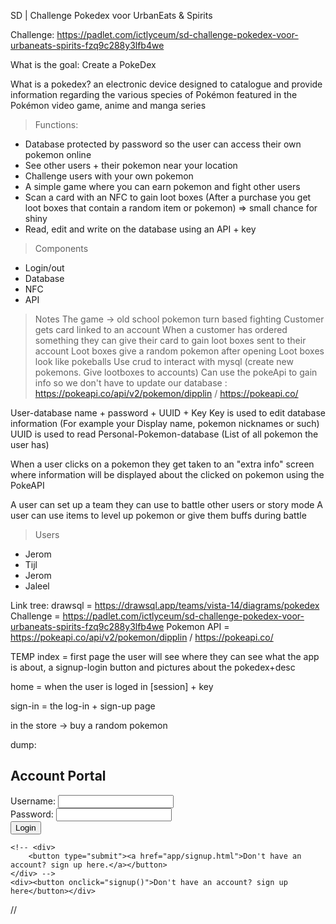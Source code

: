 SD | Challenge Pokedex voor UrbanEats & Spirits

Challenge: https://padlet.com/ictlyceum/sd-challenge-pokedex-voor-urbaneats-spirits-fzq9c288y3lfb4we

What is the goal: Create a PokeDex

What is a pokedex?
an electronic device designed to catalogue and provide information regarding the various species of Pokémon featured in the Pokémon video game, anime and manga series


> Functions:
- Database protected by password so the user can access their own pokemon online
- See other users + their pokemon near your location
- Challenge users with your own pokemon
- A simple game where you can earn pokemon and fight other users
- Scan a card with an NFC to gain loot boxes (After a purchase you get loot boxes that contain a random item or pokemon) => small chance for shiny
- Read, edit and write on the database using an API + key

> Components
- Login/out
- Database
- NFC
- API

> Notes
The game -> old school pokemon turn based fighting
Customer gets card linked to an account
When a customer has ordered something they can give their card to gain loot boxes sent to their account
Loot boxes give a random pokemon after opening
Loot boxes look like pokeballs
Use crud to interact with mysql (create new pokemons. Give lootboxes to accounts)
Can use the pokeApi to gain info so we don't have to update our database : https://pokeapi.co/api/v2/pokemon/dipplin / https://pokeapi.co/

User-database name + password + UUID + Key
Key is used to edit database information (For example your Display name, pokemon nicknames or such)
UUID is used to read Personal-Pokemon-database (List of all pokemon the user has)

When a user clicks on a pokemon they get taken to an "extra info" screen where information will be displayed about the clicked on pokemon using the PokeAPI

A user can set up a team they can use to battle other users or story mode
A user can use items to level up pokemon or give them buffs during battle

> Users
- Jerom
- Tijl
- Jerom
- Jaleel



Link tree:
drawsql = https://drawsql.app/teams/vista-14/diagrams/pokedex
Challenge = https://padlet.com/ictlyceum/sd-challenge-pokedex-voor-urbaneats-spirits-fzq9c288y3lfb4we
Pokemon API = https://pokeapi.co/api/v2/pokemon/dipplin / https://pokeapi.co/

TEMP
index = first page the user will see where they can see what the app is about, a signup-login button and pictures about the pokedex+desc

home = when the user is loged in [session] + key

sign-in = the log-in + sign-up page

in the store -> buy a random pokemon


dump:
<div class="login-container">
    <h2>Account Portal</h2>
    <form name="myform" method="post" action="http://localhost:5000/signup" onsubmit="return validateform()">
    <!--  http://www.javatpoint.com/javascriptpages/valid.jsp -->
    Username: <input class="textbox" type="text" name="name"><br>
    Password: <input class="textbox" type="password" name="password"><br>
    <div><input class="validlogin" type="submit" value="Login"></div>

    <!-- <div>
        <button type="submit"><a href="app/signup.html">Don't have an account? sign up here.</a></button>
    </div> -->
    <div><button onclick="signup()">Don't have an account? sign up here</button></div>
</div>

//

<!-- <button onclick="signup()">Click me</button>
<button onclick="login()">Click me</button> -->

<!-- <div class="form-group">
<label name="username" for="username">Username:</label>
<input type="text" id="username" name="username" required>
</div>
<div class="form-group">
<label for="password">Password:</label>
<input type="password" id="password" name="password" required>
</div>
<div class="flex-container">
<div class="form-group">
<button type="submit">Login</button></div>
<div class="form-group">
<button type="submit"><a href="../public/signup.html">Sign Up</a></button></div>
</div>
</form> -->
